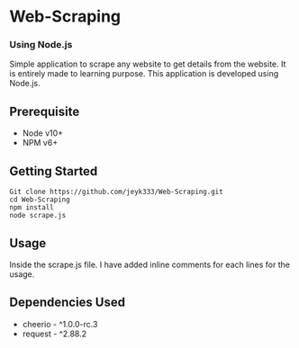 # Web-Scraping
### Using Node.js
Simple application to scrape any website to get details from the website. It is entirely made to learning purpose. This application is developed using Node.js.

## Prerequisite
- Node v10+
- NPM v6+

## Getting Started
```
Git clone https://github.com/jeyk333/Web-Scraping.git
cd Web-Scraping
npm install
node scrape.js
```
## Usage
Inside the scrape.js file. I have added inline comments for each lines for the usage.

## Dependencies Used
- cheerio - ^1.0.0-rc.3
- request - ^2.88.2
